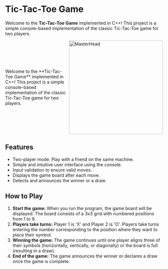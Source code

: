 # Tic-Tac-Toe Game

Welcome to the **Tic-Tac-Toe Game** implemented in C++! This project is a simple console-based implementation of the classic Tic-Tac-Toe game for two players.

<div style="display: flex; align-items: center;">
    <div style="flex: 1;">
        Welcome to the **Tic-Tac-Toe Game** implemented in C++! This project is a simple console-based implementation of the classic Tic-Tac-Toe game for two players.
    </div>
    <div>
        <img src="https://cdn.dribbble.com/users/920717/screenshots/5875096/media/7ba7a290f5e186ca2333c06d43ce6c1a.gif" alt="MasterHead" width="300" />
    </div>
</div>

## Features

- Two-player mode: Play with a friend on the same machine.
- Simple and intuitive user interface using the console.
- Input validation to ensure valid moves.
- Displays the game board after each move.
- Detects and announces the winner or a draw.

## How to Play

1. **Start the game:** When you run the program, the game board will be displayed. The board consists of a 3x3 grid with numbered positions from 1 to 9.
2. **Players take turns:** Player 1 is 'X' and Player 2 is 'O'. Players take turns entering the number corresponding to the position where they want to place their symbol.
3. **Winning the game:** The game continues until one player aligns three of their symbols (horizontally, vertically, or diagonally) or the board is full (resulting in a draw).
4. **End of the game:** The game announces the winner or declares a draw once the game is complete.

